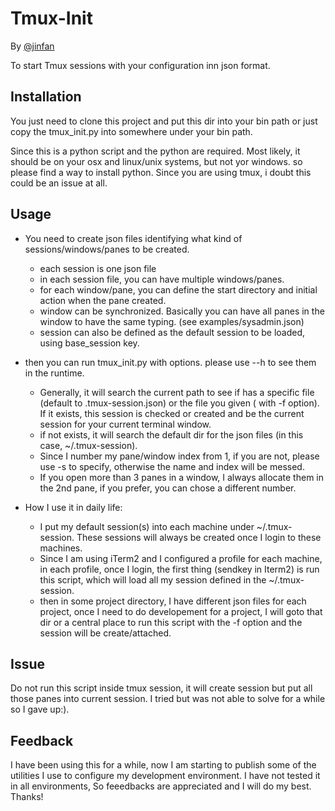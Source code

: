 Tmux-Init
=============

By [@jinfan](https://github.com/jinfan) 


To start Tmux sessions with your configuration inn json format.

Installation
------------

You just need to clone this project and put this dir into your bin path or just copy the tmux_init.py into somewhere under your bin path.

Since this is a python script and the python are required. Most likely, it should be on your osx and linux/unix systems, but not yor windows. so please find a way to install python. Since you are using tmux, i doubt this could be an issue at all.

Usage
-----

* You need to create json files identifying what kind of sessions/windows/panes to be created.

    - each session is one json file
    - in each session file, you can have multiple windows/panes.
    - for each window/pane, you can define the start directory and initial action when the pane created.
    - window can be synchronized. Basically you can have all panes in the window to have the same typing. (see examples/sysadmin.json)
    - session can also be defined as the default session to be loaded, using base_session key.

* then you can run tmux_init.py with options. please use --h to see them in the runtime.

    - Generally, it will search the current path to see if has a specific file (default to .tmux-session.json) or the file you given ( with -f option). If it exists, this session is checked or created and be the current session for your current terminal window.
    - if not exists, it will search the default dir for the json files (in this case, ~/.tmux-session).
    - Since I number my pane/window index from 1, if you are not, please use -s to specify, otherwise the name and index will be messed.
    - If you open more than 3 panes in a window, I always allocate them in the 2nd pane, if you prefer, you can chose a different number.

* How I use it in daily life:

    - I put my default session(s) into each machine under ~/.tmux-session. These sessions will always be created once I login to these machines.
    - Since I am using iTerm2 and I configured a profile for each machine, in each profile, once I login, the first thing (sendkey in Iterm2) is run this script, which will load all my session defined in the ~/.tmux-session.
    - then in some project directory, I have different json files for each project, once I need to do developement for a project, I will goto that dir or a central place to run this script with the -f option and the session will be create/attached.

Issue
-----

Do not run this script inside tmux session, it will create session but put all those panes into current session. I tried but was not able to solve for a while so I gave up:).

Feedback
--------

I have been using this for a while, now I am starting to publish some of the utilities I use to configure my development environment. I have not tested it in all environments, So feeedbacks are appreciated and I will do my best. Thanks!


